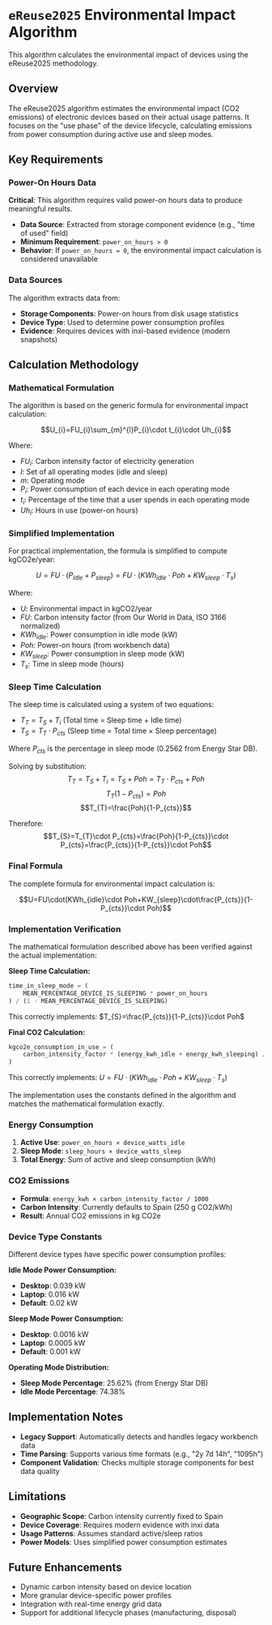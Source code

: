# `eReuse2025` Environmental Impact Algorithm

This algorithm calculates the environmental impact of devices using the eReuse2025 methodology.

## Overview

The eReuse2025 algorithm estimates the environmental impact (CO2 emissions) of electronic devices based on their actual usage patterns. It focuses on the "use phase" of the device lifecycle, calculating emissions from power consumption during active use and sleep modes.

## Key Requirements

### Power-On Hours Data

**Critical**: This algorithm requires valid power-on hours data to produce meaningful results.

- **Data Source**: Extracted from storage component evidence (e.g., "time of used" field)
- **Minimum Requirement**: `power_on_hours > 0`
- **Behavior**: If `power_on_hours = 0`, the environmental impact calculation is considered unavailable

### Data Sources

The algorithm extracts data from:

- **Storage Components**: Power-on hours from disk usage statistics
- **Device Type**: Used to determine power consumption profiles
- **Evidence**: Requires devices with inxi-based evidence (modern snapshots)

## Calculation Methodology

### Mathematical Formulation

The algorithm is based on the generic formula for environmental impact calculation:

$$U_{i}=FU_{i}\sum_{m}^{l}P_{i}\cdot t_{i}\cdot Uh_{i}$$

Where:

- $FU_{i}$: Carbon intensity factor of electricity generation
- $l$: Set of all operating modes (idle and sleep)
- $m$: Operating mode
- $P_{i}$: Power consumption of each device in each operating mode
- $t_{i}$: Percentage of the time that a user spends in each operating mode
- $Uh_{i}$: Hours in use (power-on hours)

### Simplified Implementation

For practical implementation, the formula is simplified to compute kgCO2e/year:

$$U=FU\cdot(P_{idle}+P_{sleep})=FU\cdot(KWh_{idle}\cdot Poh+KW_{sleep}\cdot T_s)$$

Where:

- $U$: Environmental impact in kgCO2/year
- $FU$: Carbon intensity factor (from Our World in Data, ISO 3166 normalized)
- $KWh_{idle}$: Power consumption in idle mode (kW)
- $Poh$: Power-on hours (from workbench data)
- $KW_{sleep}$: Power consumption in sleep mode (kW)
- $T_s$: Time in sleep mode (hours)

### Sleep Time Calculation

The sleep time is calculated using a system of two equations:

- $T_{T}=T_{S}+T_{i}$ (Total time = Sleep time + Idle time)
- $T_{S}=T_{T}\cdot P_{cts}$ (Sleep time = Total time × Sleep percentage)

Where $P_{cts}$ is the percentage in sleep mode (0.2562 from Energy Star DB).

Solving by substitution:
$$T_{T}=T_{S}+T_{i}=T_{S}+Poh=T_{T}\cdot P_{cts}+Poh$$
$$T_{T}(1-P_{cts})=Poh$$
$$T_{T}=\frac{Poh}{1-P_{cts}}$$

Therefore:
$$T_{S}=T_{T}\cdot P_{cts}=\frac{Poh}{1-P_{cts}}\cdot P_{cts}=\frac{P_{cts}}{1-P_{cts}}\cdot Poh$$

### Final Formula

The complete formula for environmental impact calculation is:

$$U=FU\cdot(KWh_{idle}\cdot Poh+KW_{sleep}\cdot\frac{P_{cts}}{1-P_{cts}}\cdot Poh)$$

### Implementation Verification

The mathematical formulation described above has been verified against the actual implementation:

**Sleep Time Calculation:**

```python
time_in_sleep_mode = (
    MEAN_PERCENTAGE_DEVICE_IS_SLEEPING * power_on_hours
) / (1 - MEAN_PERCENTAGE_DEVICE_IS_SLEEPING)
```

This correctly implements: $T_{S}=\frac{P_{cts}}{1-P_{cts}}\cdot Poh$

**Final CO2 Calculation:**

```python
kgco2e_consumption_in_use = (
    carbon_intensity_factor * (energy_kwh_idle + energy_kwh_sleeping) / 1000
)
```

This correctly implements: $U=FU\cdot(KWh_{idle}\cdot Poh+KW_{sleep}\cdot T_s)$

The implementation uses the constants defined in the algorithm and matches the mathematical formulation exactly.

### Energy Consumption

1. **Active Use**: `power_on_hours × device_watts_idle`
2. **Sleep Mode**: `sleep_hours × device_watts_sleep`
3. **Total Energy**: Sum of active and sleep consumption (kWh)

### CO2 Emissions

- **Formula**: `energy_kwh × carbon_intensity_factor / 1000`
- **Carbon Intensity**: Currently defaults to Spain (250 g CO2/kWh)
- **Result**: Annual CO2 emissions in kg CO2e

### Device Type Constants

Different device types have specific power consumption profiles:

**Idle Mode Power Consumption:**

- **Desktop**: 0.039 kW
- **Laptop**: 0.016 kW
- **Default**: 0.02 kW

**Sleep Mode Power Consumption:**

- **Desktop**: 0.0016 kW
- **Laptop**: 0.0005 kW
- **Default**: 0.001 kW

**Operating Mode Distribution:**

- **Sleep Mode Percentage**: 25.62% (from Energy Star DB)
- **Idle Mode Percentage**: 74.38%

## Implementation Notes

- **Legacy Support**: Automatically detects and handles legacy workbench data
- **Time Parsing**: Supports various time formats (e.g., "2y 7d 14h", "1095h")
- **Component Validation**: Checks multiple storage components for best data quality

## Limitations

- **Geographic Scope**: Carbon intensity currently fixed to Spain
- **Device Coverage**: Requires modern evidence with inxi data
- **Usage Patterns**: Assumes standard active/sleep ratios
- **Power Models**: Uses simplified power consumption estimates

## Future Enhancements

- Dynamic carbon intensity based on device location
- More granular device-specific power profiles
- Integration with real-time energy grid data
- Support for additional lifecycle phases (manufacturing, disposal)
